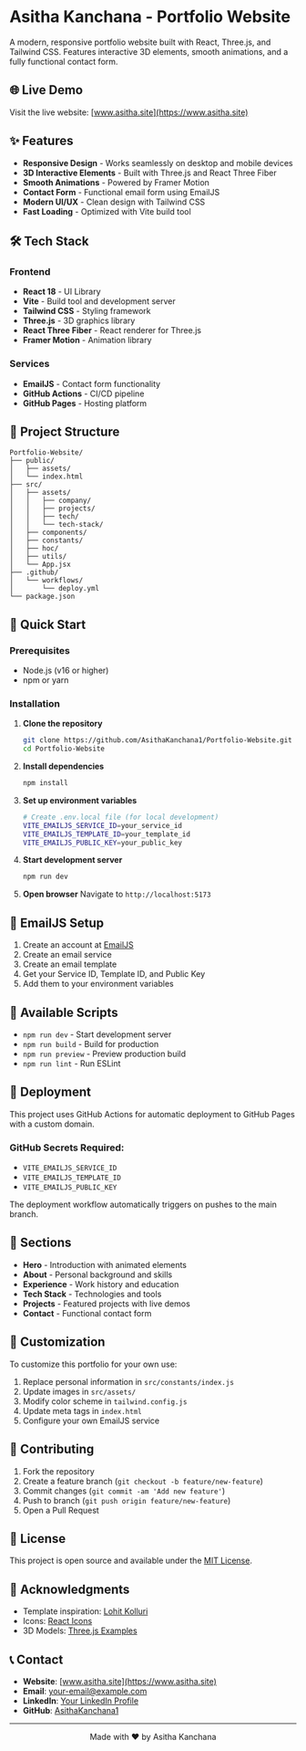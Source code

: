 # Asitha Kanchana - Portfolio Website

A modern, responsive portfolio website built with React, Three.js, and Tailwind CSS. Features interactive 3D elements, smooth animations, and a fully functional contact form.

## 🌐 Live Demo

Visit the live website: [www.asitha.site](https://www.asitha.site)

## ✨ Features

- **Responsive Design** - Works seamlessly on desktop and mobile devices
- **3D Interactive Elements** - Built with Three.js and React Three Fiber
- **Smooth Animations** - Powered by Framer Motion
- **Contact Form** - Functional email form using EmailJS
- **Modern UI/UX** - Clean design with Tailwind CSS
- **Fast Loading** - Optimized with Vite build tool

## 🛠️ Tech Stack

### Frontend
- **React 18** - UI Library
- **Vite** - Build tool and development server
- **Tailwind CSS** - Styling framework
- **Three.js** - 3D graphics library
- **React Three Fiber** - React renderer for Three.js
- **Framer Motion** - Animation library

### Services
- **EmailJS** - Contact form functionality
- **GitHub Actions** - CI/CD pipeline
- **GitHub Pages** - Hosting platform

## 📁 Project Structure

```
Portfolio-Website/
├── public/
│   ├── assets/
│   └── index.html
├── src/
│   ├── assets/
│   │   ├── company/
│   │   ├── projects/
│   │   ├── tech/
│   │   └── tech-stack/
│   ├── components/
│   ├── constants/
│   ├── hoc/
│   ├── utils/
│   └── App.jsx
├── .github/
│   └── workflows/
│       └── deploy.yml
└── package.json
```

## 🚀 Quick Start

### Prerequisites
- Node.js (v16 or higher)
- npm or yarn

### Installation

1. **Clone the repository**
   ```bash
   git clone https://github.com/AsithaKanchana1/Portfolio-Website.git
   cd Portfolio-Website
   ```

2. **Install dependencies**
   ```bash
   npm install
   ```

3. **Set up environment variables**
   ```bash
   # Create .env.local file (for local development)
   VITE_EMAILJS_SERVICE_ID=your_service_id
   VITE_EMAILJS_TEMPLATE_ID=your_template_id
   VITE_EMAILJS_PUBLIC_KEY=your_public_key
   ```

4. **Start development server**
   ```bash
   npm run dev
   ```

5. **Open browser**
   Navigate to `http://localhost:5173`

## 📧 EmailJS Setup

1. Create an account at [EmailJS](https://www.emailjs.com/)
2. Create an email service
3. Create an email template
4. Get your Service ID, Template ID, and Public Key
5. Add them to your environment variables

## 🔧 Available Scripts

- `npm run dev` - Start development server
- `npm run build` - Build for production
- `npm run preview` - Preview production build
- `npm run lint` - Run ESLint

## 🚀 Deployment

This project uses GitHub Actions for automatic deployment to GitHub Pages with a custom domain.

### GitHub Secrets Required:
- `VITE_EMAILJS_SERVICE_ID`
- `VITE_EMAILJS_TEMPLATE_ID`
- `VITE_EMAILJS_PUBLIC_KEY`

The deployment workflow automatically triggers on pushes to the main branch.

## 📱 Sections

- **Hero** - Introduction with animated elements
- **About** - Personal background and skills
- **Experience** - Work history and education
- **Tech Stack** - Technologies and tools
- **Projects** - Featured projects with live demos
- **Contact** - Functional contact form

## 🎨 Customization

To customize this portfolio for your own use:

1. Replace personal information in `src/constants/index.js`
2. Update images in `src/assets/`
3. Modify color scheme in `tailwind.config.js`
4. Update meta tags in `index.html`
5. Configure your own EmailJS service

## 🤝 Contributing

1. Fork the repository
2. Create a feature branch (`git checkout -b feature/new-feature`)
3. Commit changes (`git commit -am 'Add new feature'`)
4. Push to branch (`git push origin feature/new-feature`)
5. Open a Pull Request

## 📄 License

This project is open source and available under the [MIT License](LICENSE).

## 🙏 Acknowledgments

- Template inspiration: [Lohit Kolluri](https://github.com/lohitkolluri/Portfolio-Website)
- Icons: [React Icons](https://react-icons.github.io/react-icons/)
- 3D Models: [Three.js Examples](https://threejs.org/examples/)

## 📞 Contact

- **Website**: [www.asitha.site](https://www.asitha.site)
- **Email**: [your-email@example.com](mailto:your-email@example.com)
- **LinkedIn**: [Your LinkedIn Profile](https://linkedin.com/in/your-profile)
- **GitHub**: [AsithaKanchana1](https://github.com/AsithaKanchana1)

---

<div align="center">
  Made with ❤️ by Asitha Kanchana
